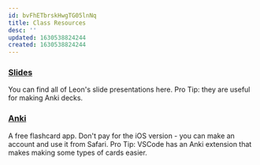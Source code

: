 ```yaml
---
id: bvFhETbrskHwgTG05lnNq
title: Class Resources
desc: ''
updated: 1630538824244
created: 1630538824244
---
```


### [Slides](https://slides.com/leonnoel)

You can find all of Leon's slide presentations here. Pro Tip: they are useful for making Anki decks.

### [Anki](https://apps.ankiweb.net)

A free flashcard app. Don't pay for the iOS version - you can make an account and use it from Safari. Pro Tip: VSCode has an Anki extension that makes making some types of cards easier.
